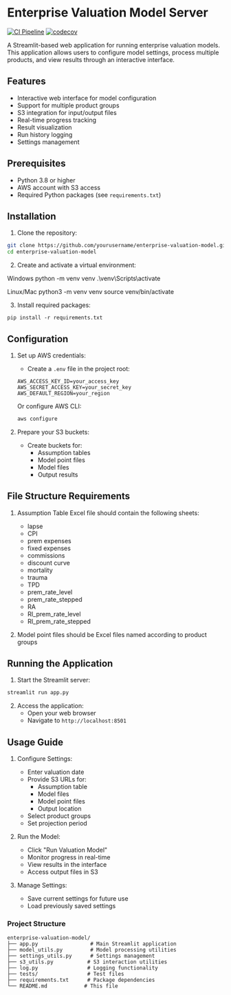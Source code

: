 # Enterprise Valuation Model Server

[![CI Pipeline](https://github.com/yourusername/enterprise-valuation-model/actions/workflows/ci.yml/badge.svg)](https://github.com/yourusername/enterprise-valuation-model/actions/workflows/ci.yml)
[![codecov](https://codecov.io/gh/yourusername/enterprise-valuation-model/branch/main/graph/badge.svg)](https://codecov.io/gh/yourusername/enterprise-valuation-model)

A Streamlit-based web application for running enterprise valuation models. This application allows users to configure model settings, process multiple products, and view results through an interactive interface.

## Features

- Interactive web interface for model configuration
- Support for multiple product groups
- S3 integration for input/output files
- Real-time progress tracking
- Result visualization
- Run history logging
- Settings management

## Prerequisites

- Python 3.8 or higher
- AWS account with S3 access
- Required Python packages (see `requirements.txt`)

## Installation

1. Clone the repository:

```bash
git clone https://github.com/yourusername/enterprise-valuation-model.git
cd enterprise-valuation-model
```
2. Create and activate a virtual environment:

Windows
python -m venv venv
.\venv\Scripts\activate


Linux/Mac
python3 -m venv venv
source venv/bin/activate

3. Install required packages:
```
pip install -r requirements.txt
```

## Configuration

1. Set up AWS credentials:
   - Create a `.env` file in the project root:
   ```
   AWS_ACCESS_KEY_ID=your_access_key
   AWS_SECRET_ACCESS_KEY=your_secret_key
   AWS_DEFAULT_REGION=your_region
   ```

   Or configure AWS CLI:
   ```bash
   aws configure
   ```

2. Prepare your S3 buckets:
   - Create buckets for:
     - Assumption tables
     - Model point files
     - Model files
     - Output results

## File Structure Requirements

1. Assumption Table Excel file should contain the following sheets:
   - lapse
   - CPI
   - prem expenses
   - fixed expenses
   - commissions
   - discount curve
   - mortality
   - trauma
   - TPD
   - prem_rate_level
   - prem_rate_stepped
   - RA
   - RI_prem_rate_level
   - RI_prem_rate_stepped

2. Model point files should be Excel files named according to product groups

## Running the Application

1. Start the Streamlit server:
```bash
streamlit run app.py
```

2. Access the application:
   - Open your web browser
   - Navigate to `http://localhost:8501`

## Usage Guide

1. Configure Settings:
   - Enter valuation date
   - Provide S3 URLs for:
     - Assumption table
     - Model files
     - Model point files
     - Output location
   - Select product groups
   - Set projection period

2. Run the Model:
   - Click "Run Valuation Model"
   - Monitor progress in real-time
   - View results in the interface
   - Access output files in S3

3. Manage Settings:
   - Save current settings for future use
   - Load previously saved settings


### Project Structure
```
enterprise-valuation-model/
├── app.py                 # Main Streamlit application
├── model_utils.py         # Model processing utilities
├── settings_utils.py      # Settings management
├── s3_utils.py           # S3 interaction utilities
├── log.py                # Logging functionality
├── tests/                # Test files
├── requirements.txt      # Package dependencies
└── README.md            # This file
```
